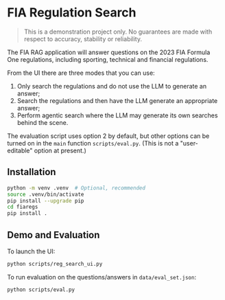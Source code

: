 # FIA Regulation Search

> This is a demonstration project only. No guarantees are made with respect to accuracy, stability or reliability.

The FIA RAG application will answer questions on the 2023 FIA Formula One regulations, including sporting, technical and financial regulations.

From the UI there are three modes that you can use:

1. Only search the regulations and do not use the LLM to generate an answer;
2. Search the regulations and then have the LLM generate an appropriate answer;
3. Perform agentic search where the LLM may generate its own searches behind the scene.

The evaluation script uses option 2 by default, but other options can be turned on in the `main` function `scripts/eval.py`. (This is not a "user-editable" option at present.)

## Installation

```bash
python -m venv .venv  # Optional, recommended
source .venv/bin/activate
pip install --upgrade pip
cd fiaregs
pip install .
```

## Demo and Evaluation

To launch the UI:

```bash
python scripts/reg_search_ui.py
```

To run evaluation on the questions/answers in `data/eval_set.json`:

```bash
python scripts/eval.py
```

